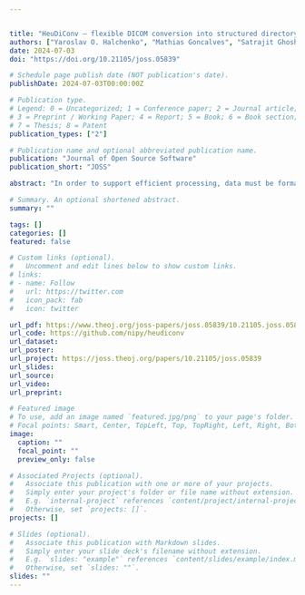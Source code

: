 ```yaml
---


title: "HeuDiConv — flexible DICOM conversion into structured directory layouts"
authors: ["Yaroslav O. Halchenko", "Mathias Goncalves", "Satrajit Ghosh", "Pablo Velasco", "Matteo Visconti di Oleggio Castello", "Taylor Salo", "John T. Wodder", "Michael Hanke", "Patrick Sadil", "Krzysztof Jacek Gorgolewski", "Horea-Ioan Ioanas", "Chris Rorden", "Timothy J. Hendrickson", "Michael Dayan", "Sean Dae Houlihan", "James Kent", "Ted Strauss", "John Lee", "Isaac To", "Christopher J. Markiewicz", "Darren Lukas", "Ellyn R. Butler", "Todd Thompson", "Maite Termenon", "David V. Smith", "Austin Macdonald", "David N. Kennedy"]
date: 2024-07-03
doi: "https://doi.org/10.21105/joss.05839"

# Schedule page publish date (NOT publication's date).
publishDate: 2024-07-03T00:00:00Z

# Publication type.
# Legend: 0 = Uncategorized; 1 = Conference paper; 2 = Journal article;
# 3 = Preprint / Working Paper; 4 = Report; 5 = Book; 6 = Book section;
# 7 = Thesis; 8 = Patent
publication_types: ["2"]

# Publication name and optional abbreviated publication name.
publication: "Journal of Open Source Software"
publication_short: "JOSS"

abstract: "In order to support efficient processing, data must be formatted according to standards that are prevalent in the field and widely supported among actively developed analysis tools. The Brain Imaging Data Structure (BIDS) (Gorgolewski et al., 2016) is an open standard designed for computational accessibility, operator legibility, and a wide and easily extendable scope of modalities — and is consequently used by numerous analysis and processing tools as the preferred input format in many fields of neuroscience. HeuDiConv (Heuristic DICOM Converter) enables flexible and efficient conversion of spatially reconstructed neuroimaging data from the DICOM format (quasi-ubiquitous in biomedical image acquisition systems, particularly in clinical settings) to BIDS, as well as other file layouts. HeuDiConv provides a multi-stage operator input workflow (discovery, manual tuning, conversion) where a manual tuning step is optional and the entire conversion can thus be seamlessly integrated into a data processing pipeline. HeuDiConv is written in Python, and supports the DICOM specification for input parsing, and the BIDS specification for output construction. The support for these standards is extensive, and HeuDiConv can handle complex organization scenarios that arise for specific data types (e.g., multi-echo sequences, or single-band reference volumes). In addition to generating valid BIDS outputs, additional support is offered for custom output layouts. This is obtained via a set of built-in fully functional or example heuristics expressed as simple Python functions. Those heuristics could be taken as a template or as a base for developing custom heuristics, thus providing full flexibility and maintaining user accessibility. HeuDiConv further integrates with DataLad (Halchenko et al., 2021), and can automatically prepare hierarchies of DataLad datasets with optional obfuscation of sensitive data and metadata, including obfuscating patient visit timestamps in the git version control system. As a result, given its extensibility, large modality support, and integration with advanced data management technologies, HeuDiConv has become a mainstay in numerous neuroimaging workflows, and constitutes a powerful and highly adaptable tool of potential interest to large swathes of the neuroimaging community."

# Summary. An optional shortened abstract.
summary: ""

tags: []
categories: []
featured: false

# Custom links (optional).
#   Uncomment and edit lines below to show custom links.
# links:
# - name: Follow
#   url: https://twitter.com
#   icon_pack: fab
#   icon: twitter

url_pdf: https://www.theoj.org/joss-papers/joss.05839/10.21105.joss.05839.pdf
url_code: https://github.com/nipy/heudiconv
url_dataset: 
url_poster: 
url_project: https://joss.theoj.org/papers/10.21105/joss.05839
url_slides:
url_source:
url_video: 
url_preprint: 

# Featured image
# To use, add an image named `featured.jpg/png` to your page's folder. 
# Focal points: Smart, Center, TopLeft, Top, TopRight, Left, Right, BottomLeft, Bottom, BottomRight.
image:
  caption: ""
  focal_point: ""
  preview_only: false

# Associated Projects (optional).
#   Associate this publication with one or more of your projects.
#   Simply enter your project's folder or file name without extension.
#   E.g. `internal-project` references `content/project/internal-project/index.md`.
#   Otherwise, set `projects: []`.
projects: []

# Slides (optional).
#   Associate this publication with Markdown slides.
#   Simply enter your slide deck's filename without extension.
#   E.g. `slides: "example"` references `content/slides/example/index.md`.
#   Otherwise, set `slides: ""`.
slides: ""
---
```

